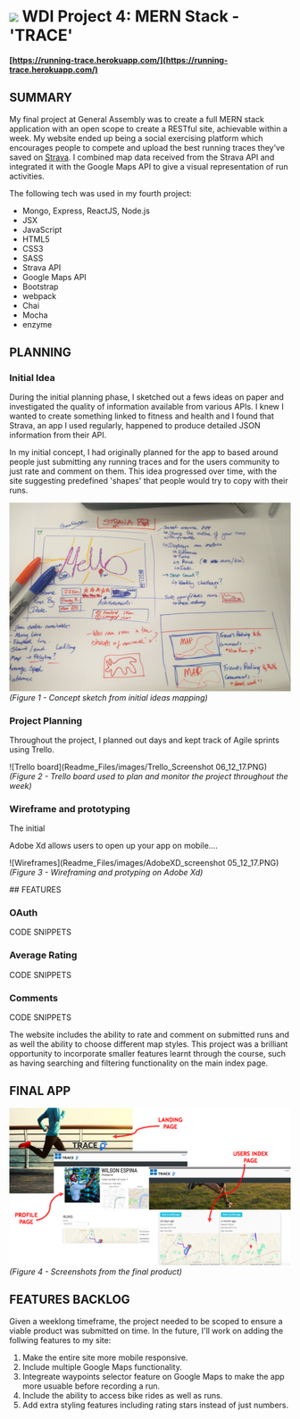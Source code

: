 # ![](https://ga-dash.s3.amazonaws.com/production/assets/logo-9f88ae6c9c3871690e33280fcf557f33.png) WDI Project 4: MERN Stack - 'TRACE'


**[https://running-trace.herokuapp.com/](https://running-trace.herokuapp.com/)**


## SUMMARY

My final project at General Assembly was to create a full MERN stack application with an open scope to create a RESTful site, achievable within a week. My website ended up being a social exercising platform which encourages people to compete and upload the best running traces they’ve saved on [Strava](https://www.strava.com/). I combined map data received from the Strava API and integrated it with the Google Maps API to give a visual representation of run activities. 


The following tech was used in my fourth project:

* Mongo, Express, ReactJS, Node.js
* JSX
* JavaScript
* HTML5
* CSS3
* SASS
* Strava API
* Google Maps API
* Bootstrap
* webpack
* Chai
* Mocha
* enzyme

## PLANNING

### Initial Idea

During the initial planning phase, I sketched out a fews ideas on paper and investigated the quality of information available from various APIs. I knew I wanted to create something linked to fitness and health and I found that Strava, an app I used regularly, happened to produce detailed JSON information from their API.

In my initial concept, I had originally planned for the app to based around people just submitting any running traces and for the users community to just rate and comment on them. This idea progressed over time, with the  site suggesting predefined 'shapes' that people would try to copy with their runs.

![Initial Sketch](Readme_Files/images/initial_sketch1.jpg)
*(Figure 1 - Concept sketch from initial ideas mapping)*


### Project Planning

Throughout the project, I planned out days and kept track of Agile sprints using Trello.

![Trello board](Readme_Files/images/Trello_Screenshot 06_12_17.PNG)
*(Figure 2 - Trello board used to plan and monitor the project throughout the week)*


### Wireframe and prototyping

The initial 

Adobe Xd allows users to open up your app on mobile....

![Wireframes](Readme_Files/images/AdobeXD_screenshot 05_12_17.PNG)
*(Figure 3 - Wireframing and protyping on Adobe Xd)*


## FEATURES

### OAuth
CODE SNIPPETS

### Average Rating
CODE SNIPPETS

### Comments

CODE SNIPPETS

The website includes the ability to rate and comment on submitted runs and as well the ability to choose different map styles. This project was a brilliant opportunity  to incorporate smaller features learnt through the course, such as having searching and filtering functionality on the main index page.

## FINAL APP



![Final App](Readme_Files/images/screenshot_combined.PNG)
*(Figure 4 - Screenshots from the final product)*


## FEATURES BACKLOG

Given a weeklong timeframe, the project needed to be scoped to ensure a viable product was submitted on time. In the future, I'll work on adding the follwing features to my site:

1. Make the entire site more mobile responsive.
2. Include multiple Google Maps functionality.
3. Integreate waypoints selector feature on Google Maps to make the app more usuable before recording a run.
4. Include the ability to access bike rides as well as runs.
5. Add extra styling features including rating stars instead of just numbers.
